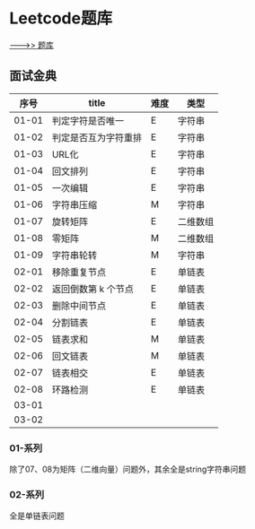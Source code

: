# Leetcode题库


[--->> 题库](https://leetcode-cn.com/problemset/all/)


## 面试金典

序号 | title | 难度 | 类型
-- | -- | -- | --
01-01 | 判定字符是否唯一 | E | 字符串
01-02 | 判定是否互为字符重排   | E | 字符串
01-03 | URL化  | E | 字符串
01-04 | 回文排列   | E | 字符串
01-05 | 一次编辑   | E | 字符串
01-06 | 字符串压缩   | M | 字符串
01-07 | 旋转矩阵   | E | 二维数组
01-08 | 零矩阵   | M | 二维数组
01-09 | 字符串轮转   | M | 字符串
02-01 | 移除重复节点   | E | 单链表
02-02 | 返回倒数第 k 个节点   | E | 单链表
02-03 | 删除中间节点   | E | 单链表
02-04 | 分割链表   | E | 单链表
02-05 | 链表求和  | M | 单链表
02-06 | 回文链表   | M | 单链表
02-07 | 链表相交   | E | 单链表
02-08 | 环路检测   | E | 单链表
03-01 | | |
03-02 | | |


### 01-系列
除了07、08为矩阵（二维向量）问题外，其余全是string字符串问题
### 02-系列
全是单链表问题